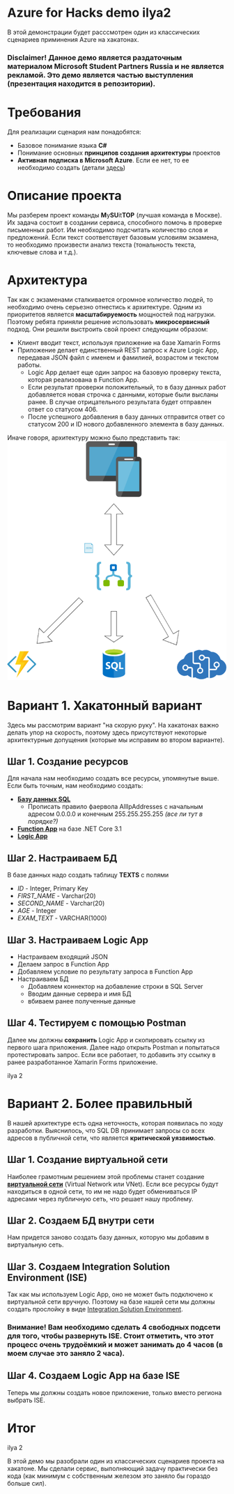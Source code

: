 # Azure for Hacks demo ilya2
В этой демонстрации будет расссмотрен один из классических сценариев приминения Azure на хакатонах.

### Disclaimer! Данное демо является раздаточным материалом Microsoft Student Partners Russia и не является рекламой. Это демо является частью выступления (презентация находится в репозитории).

# Требования
Для реализации сценария нам понадобятся:
* Базовое понимание языка **C#**
* Понимание основных **принципов создания архитектуры** проектов
* **Активная подписка в Microsoft Azure**. Если ее нет, то ее необходимо создать (детали [здесь](https://habr.com/ru/company/microsoft/blog/352786/ "Как получить подписку Microsoft Azure?"))
# Описание проекта
Мы разберем проект команды **M**y**SU**it**TOP** (лучшая команда в Москве). Их задача состоит в создании сервиса, способного помочь в проверке письменных работ. Им необходимо подсчитать количество слов и предложений. Если текст соответствует базовым условиям экзамена, то необходимо произвести анализ текста (тональность текста, ключевые слова и т.д.).
# Архитектура
Так как с экзаменами сталкивается огромное количество людей, то необходимо очень серьезно отнестись к архитектуре. Одним из приоритетов является **масштабируемость** мощностей под нагрузки. Поэтому ребята приняли решение использовать **микросервисный** подход. Они решили выстроить свой проект следующим образом:

* Клиент вводит текст, используя приложение на базе Xamarin Forms
* Приложение делает единственный REST запрос к Azure Logic App, передавая JSON файл с именем и фамилией, возрастом и текстом работы. 
    * Logic App делает еще один запрос на базовую проверку текста, которая реализована в Function App.
    * Если результат проверки положительный, то в базу данных работ добавляется новая строчка с данными, которые были высланы ранее. В случае отрицательного результата будет отправлен ответ со статусом 406. 
    * После успешного добавления в базу данных отправится ответ со статусом 200 и ID нового добавленного элемента в базу данных.

Иначе говоря, архитектуру можно было представить так:
![alt text](https://github.com/ilia2108/Azure4HacksDemo/blob/master/PhotosForRepo/arch.png "Architecture")

# Вариант 1. Хакатонный вариант
Здесь мы рассмотрим вариант "на скорую руку". На хакатонах важно делать упор на скорость, поэтому здесь присутствуют некоторые архитектурные допущения (которые мы исправим во втором варианте).
## Шаг 1. Создание ресурсов
Для начала нам необходимо создать все ресурсы, упомянутые выше. Если быть точным, нам необходимо создать:
* [**Базу данных SQL**](https://docs.microsoft.com/ru-ru/azure/sql-database/sql-database-single-database-get-started?tabs=azure-portal "SQL DB")
    * Прописать правило фаервола AllIpAddresses с начальным адресом 0.0.0.0 и конечным 255.255.255.255 *(все ли тут в порядке?)*
* [**Function App**](https://docs.microsoft.com/ru-ru/azure/azure-functions/functions-create-your-first-function-visual-studio "Azure Functions") на базе .NET Core 3.1
* [**Logic App**](https://docs.microsoft.com/ru-ru/azure/logic-apps/quickstart-create-first-logic-app-workflow "Logic App")

## Шаг 2. Настраиваем БД
В базе данных надо создать таблицу **TEXTS** с полями
* *ID* - Integer, Primary Key
* *FIRST_NAME* - Varchar(20)
* *SECOND_NAME* - Varchar(20)
* *AGE* - Integer
* *EXAM_TEXT* - VARCHAR(1000)

## Шаг 3. Настраиваем Logic App
* Настраиваем входящий JSON
* Делаем запрос в Function App
* Добавляем условие по результату запроса в Function App
* Настраиваем БД
    * Добавляем коннектор на добавление строки в SQL Server
    * Вводим данные сервера и имя БД
    * вбиваем ранее полученные данные

## Шаг 4. Тестируем с помощью Postman
Далее мы должны **сохранить** Logic App и скопировать ссылку из первого шага приложения. Далее надо открыть Postman и попытаться протестировать запрос. Если все работает, то добавить эту ссылку в ранее разработанное Xamarin Forms приложение.


ilya 2

# Вариант 2. Более правильный
В нашей архитектуре есть одна неточность, которая появилась по ходу разработки. Выяснилось, что SQL DB принимает запросы со всех адресов в публичной сети, что является **критической уязвимостью**.

## Шаг 1. Создание виртуальной сети
Наиболее грамотным решением этой проблемы станет создание [**виртуальной сети**](https://docs.microsoft.com/ru-ru/azure/virtual-network/quick-create-portal "VNet") (Virtual Network или VNet). Если все ресурсы будут находиться в одной сети, то им не надо будет обмениваться IP адресами через публичную сеть, что решает нашу проблему.

## Шаг 2. Создаем БД внутри сети
Нам придется заново создать базу данных, которую мы добавим в виртуальную сеть.

## Шаг 3. Создаем Integration Solution Environment (ISE)
Так как мы используем Logic App, оно не может быть подключено к виртуальной сети вручную. Поэтому на базе нашей сети мы должны создать прослойку в виде [Integration Solution Environment](https://docs.microsoft.com/ru-ru/azure/logic-apps/connect-virtual-network-vnet-isolated-environment "ISE").

### Внимание! Вам необходимо сделать 4 свободных подсети для того, чтобы развернуть ISE. Стоит отметить, что этот процесс очень трудоёмкий и **может занимать до 4 часов** (в моем случае это заняло 2 часа). 

## Шаг 4. Создаем Logic App на базе ISE
Теперь мы должны создать новое приложение, только вместо региона выбрать ISE.

# Итог


ilya 2




В этой демо мы разобрали один из классических сценариев проекта на хакатоне. Мы сделали сервис, выполняющий задачу практически без кода (как минимум с собственным железом это заняло бы гораздо больше сил).
